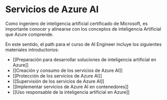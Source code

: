 # Servicios de Azure AI

Como ingeniero de inteligencia artificial certificado de Microsoft, es importante conocer y alinearse con los conceptos de inteligencia Artificial que Azure comprende. 

En este sentido, el path para el curso de AI Engineer incluye los siguientes materiales introductorios: 

- [[Preparación para desarrollar soluciones de inteligencia artificial en Azure]]
- [[Creación y consumo de los servicios de Azure AI]]
- [[Protección de los servicios de Azure AI]]
- [[Supervisión de los servicios de Azure AI]]
- [[Implementar servicios de Azure AI en contenedores]]
- [[Uso responsable de la inteligencia artificial en Azure]]
